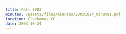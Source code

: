 ```yaml
---
title: Fall 2003
minutes: /assets/files/minutes/20031024_minutes.pdf
location: Clackamas CC
date: 2003-10-24
---
```

